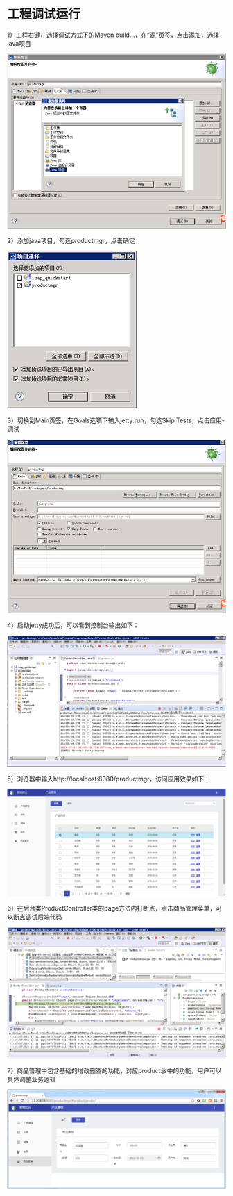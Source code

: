 # 工程调试运行

1）工程右键，选择调试方式下的Maven build…，在“源”页签，点击添加，选择java项目
 
![](image/image40.png)

2）添加java项目，勾选productmgr，点击确定
 
![](image/image41.png)

3）切换到Main页签，在Goals选项下输入jetty:run，勾选Skip Tests，点击应用-调试

![](image/image42.png)

4）启动jetty成功后，可以看到控制台输出如下：

![](image/image43.png)

5）浏览器中输入http://localhost:8080/productmgr，访问应用效果如下：

![](image/image44.png)

6）在后台类ProductController类的page方法内打断点，点击商品管理菜单，可以断点调试后端代码

![](image/image45.png)

7）商品管理中包含基础的增改删查的功能，对应product.js中的功能，用户可以具体调整业务逻辑
 
![](image/image46.png)
